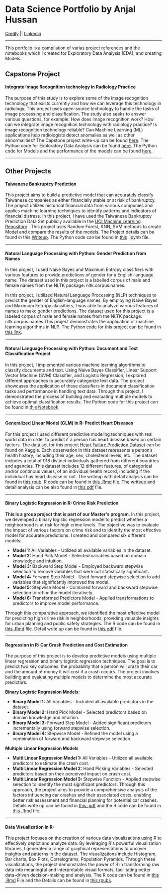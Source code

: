 # Data Science Portfolio by Anjal Hussan
[Credly](https://www.credly.com/users/anjal-hussan) ||
[Linkedin](https://www.linkedin.com/in/ahussan/)
___
This portfolio is a compilation of varias project references and the notebooks which I created for Exploratory Data Analysis (EDA), and creating Models.

## Capstone Project

#### Integrate Image Recognition technology in Radiology Practice
The purpose of this study is to explore some of the image recognition technology that exists currently and how we can leverage this technology in radiology. This project uses open-source technology to handle the tasks of image processing and classification. The study also seeks to answer various questions, for example: How does image recognition work? How can we integrate image recognition technology with radiology practice? Is image recognition technology reliable? Can Machine Learning (ML) applications help radiologists detect anomalies as well as other abnormalities? The Capstone project write-up can be found  [here](https://github.com/ahussan/DATA698/blob/main/Final%20Paper.pdf). The Python code for Exploratory Data Analysis can be found [here](https://github.com/ahussan/DATA698/blob/main/eda.ipynb). The Python code for Models and the performance of the models can be found [here](https://github.com/ahussan/DATA698/blob/main/Model.ipynb).

---
## Other Projects
#### Taiwanese Bankruptcy Prediction
This project aims to build a predictive model that can accurately classify Taiwanese companies as either financially stable or at risk of bankruptcy. The project utilizes historical financial data from various companies and applies machine learning techniques to identify patterns and indicators of financial distress.
In this project, I have used the Taiwanese Bankruptcy Prediction Data Set publicly available in
the [UCI Machine Learning Repository]((https://archive.ics.uci.edu/ml/datasets/Taiwanese+Bankruptcy+Prediction)) .
This project uses Random Forest, KNN, SVM methods to create Model and compare the results of the models. The Project details can be found in this [Writeup](https://github.com/ahussan/DATA622/blob/main/HW3/hw3-bankrupt%20prediction.pdf).
The Python code can be found in [this](https://github.com/ahussan/DATA622/blob/main/HW3/HW3%20Predict%20Bankrupt.ipynb) .ipynb file.

---
#### Natural Language Processing with Python: Gender Prediction from Names
In this project, I used Naive Bayes and Maximum Entropy classifiers with various features to provide predictions of gender for a English-language name. The dataset used in this project is a labelled corpus of male and female names from the NLTK package: nltk.corpus.names.

In this project, I utilized Natural Language Processing (NLP) techniques to predict the gender of English-language names. 
By employing Naive Bayes and Maximum Entropy classifiers, I was able to analyze various features of names to make gender predictions.
The dataset used for this project is a labeled corpus of male and female names from the NLTK package: nltk.corpus.names.This 
project demonstrates the application of machine learning algorithms in NLP. The Python code for this project can be found in [this link](https://github.com/ahussan/Projects_DS/blob/main/Project3.ipynb).


---


#### Natural Language Processing with Python: Document and Text Classification Project
In this project, I implemented various machine learning algorithms to classify documents and text. Using Naive Bayes Classifier, Linear Support Vector Machine (SVM) Classifier, and Logistic Regression, I explored different approaches to accurately categorize text data. The project showcases the application of these classifiers in document classification tasks and performance in handling text data. Through this project, I demonstrated the process of building and evaluating multiple models to achieve optimal classification results.
The Python code for this project can be found in [this Notebook](https://github.com/ahussan/Projects_DS/blob/main/news%20classification.ipynb).

---

#### Generalized Linear Model (GLM) in R:  Predict Heart Diseases

For this project I used different predictive modeling techniques with real world data in order to predict if a person has heart disease based on certain factors. The data set for this project [Heart Failure Prediction Dataset](https://www.kaggle.com/datasets/fedesoriano/heart-failure-prediction) can be found on Kaggle. Each observation in this dataset represents a person’s health history, including their age, sex, cholesterol levels, etc. The dataset includes a total of 918 distinct individuals gathered from different countries and agencies. This dataset includes 12 different features, of categorical and/or continous values, of an individual health record, including if the individual has heart disease or not.
The writeup with detail analysis can be found in [this rpub](https://rpubs.com/ahussan/1207459). R code can be found in [this .Rmd](https://github.com/ahussan/Projects_DS/blob/main/Predict%20heart%20disease/Predict%20Cardiovascular%20diseases.Rmd) file.
The writeup and detail analysis can be also found in [this pdf](https://github.com/ahussan/Projects_DS/blob/main/Predict%20heart%20disease/Predict%20heart%20disease%20based%20on%20certain%20Health%20factors.pdf) file.

---

#### Binary Logistic Regression in R: Crime Risk Prediction

**This is a group project that is part of our Master's program**. In this project, we developed a binary logistic regression model to predict whether a neighborhood is at risk for high crime levels. The objective was to evaluate the impact of various factors on crime risk and to identify the most effective model for accurate predictions. I created and compared six different models:

- **Model 1:** All Variables - Utilized all available variables in the dataset.
- **Model 2:** Hand Pick Model - Selected variables based on domain knowledge and intuition.
- **Model 3:** Backward Step Model - Employed backward stepwise selection to remove variables that were not statistically significant.
- **Model 4:** Forward Step Model - Used forward stepwise selection to add variables that significantly improved the model.
- **Model 5:** Stepwise Model - Combined forward and backward stepwise selection to refine the model iteratively.
- **Model 6:** Transformed Predictors Model - Applied transformations to predictors to improve model performance.

Through this comparative approach, we identified the most effective model for predicting high crime risk in neighborhoods, providing valuable insights for urban planning and public safety strategies.
The R code can be found in [this .Rmd](https://github.com/ahussan/Projects_DS/blob/main/Crime%20Prediction/HW3.Rmd) file. Detail write up can be found in [this pdf](https://github.com/ahussan/Projects_DS/blob/main/Crime%20Prediction/HW3.pdf) file.

---

#### Regression in R: Car Crash Prediction and Cost Estimation

The purpose of this project is to develop predictive models using multiple linear regression and binary logistic regression techniques. The goal is to predict two key outcomes: the probability that a person will crash their car and the amount of money it will cost if a crash occurs. The project involves building and evaluating multiple models to determine the most accurate predictors.

**Binary Logistic Regression Models**:
- **Binary Model 1:** All Variables - Included all available predictors in the dataset.
- **Binary Model 2:** Hand Pick Model - Selected predictors based on domain knowledge and intuition.
- **Binary Model 3:** Forward Step Model - Added significant predictors incrementally using forward stepwise selection.
- **Binary Model 4:** Stepwise Model - Refined the model using a combination of forward and backward stepwise selection.

**Multiple Linear Regression Models**

- **Multi Linear Regression Model 1:** All Variables - Utilized all available predictors to estimate the crash cost.
- **Multi Linear Regression Model 2:** Hand Picking Variables - Selected predictors based on their perceived impact on crash cost.
- **Multi Linear Regression Model 3:** Stepwise Function - Applied stepwise selection to identify the most significant predictors.
Through this approach, the project aims to provide a comprehensive analysis of the factors influencing car crashes and their associated costs, enabling better risk assessment and financial planning for potential car crashes.
Details write up can be found in [this .pdf](https://github.com/ahussan/Projects_DS/blob/main/car%20crush/Car%20Crush.pdf) and the R code can be found in [this .Rmd](https://github.com/ahussan/Projects_DS/blob/main/car%20crush/car%20crush.Rmd) file.

---

#### Data Visualization in R:
This project focuses on the creation of various data visualizations using R to effectively depict and analyze data. By leveraging R's powerful visualization libraries, I generated a range of graphical representations to uncover insights and patterns in the dataset. 
The visualizations include Histogram, Bar charts, Box Plots,    Correlograms, Population Pyramids.
Through these visualizations, the project demonstrates the power of R in transforming raw data into meaningful and interpretable visual formats, facilitating better data-driven decision-making and analysis.
The R code can be found in [this .Rmd](https://github.com/ahussan/DATA_607_CUNY_SPS/blob/master/Visualization/visualization.Rmd) File and the Details can be found in [this rpubs](https://rpubs.com/ahussan/380532).

---
